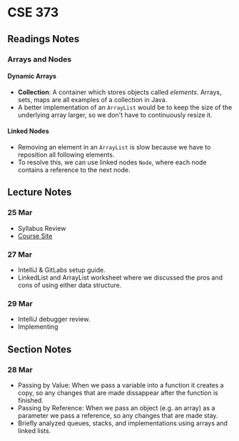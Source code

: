 # CSE 373

## Readings Notes

### Arrays and Nodes

#### Dynamic Arrays

- **Collection**: A container which stores objects called *elements*. Arrays, sets, maps are all examples of a collection in Java.
- A better implementation of an `ArrayList` would be to keep the size of the underlying array larger, so we don't have to continuously resize it.

#### Linked Nodes

- Removing an element in an `ArrayList` is slow because we have to reposition all following elements.
- To resolve this, we can use linked nodes `Node`, where each node contains a reference to the next node.

## Lecture Notes

### 25 Mar

- Syllabus Review
- [Course Site](https://courses.cs.washington.edu/courses/cse373/24sp/)

### 27 Mar

- IntelliJ & GitLabs setup guide.
- LinkedList and ArrayList worksheet where we discussed the pros and cons of using either data structure.

### 29 Mar

- IntelliJ debugger review.
- Implementing 

## Section Notes

### 28 Mar

- Passing by Value: When we pass a variable into a function it creates a copy, so any changes that are made dissappear after the function is finished.
- Passing by Reference: When we pass an object (e.g. an array) as a parameter we pass a reference, so any changes that are made stay.
- Briefly analyzed queues, stacks, and implementations using arrays and linked lists.
